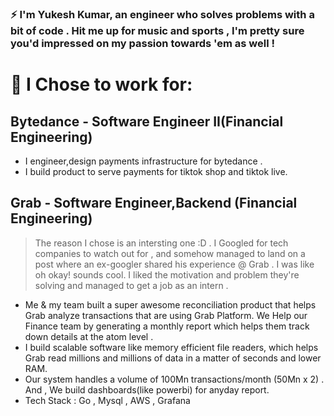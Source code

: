 

### ⚡ I'm Yukesh Kumar, an engineer who solves problems with a bit of code . Hit me up for music and sports , I'm pretty sure you'd impressed on my passion towards 'em as well !
 
# 💼 I Chose to work for:
## Bytedance - Software Engineer II(Financial Engineering)
- I engineer,design payments infrastructure for bytedance .
- I build product to serve payments for tiktok shop and tiktok live. 
## Grab  -  Software Engineer,Backend (Financial Engineering)
> The reason I chose is an intersting one :D . I Googled for tech companies to watch out for , and somehow managed to land on a post where an ex-googler shared his experience @ Grab . I was like oh okay! sounds cool. I liked the motivation and problem they're solving and managed to get a job as an intern . 
- Me & my team built a super awesome reconciliation product that helps Grab analyze  transactions that are using Grab Platform. We Help our Finance team by generating a monthly report which helps them track down details at the atom level .
- I build scalable software like memory efficient file readers, which helps Grab read millions and millions of data in a matter of seconds and lower RAM. 
- Our system handles a volume of 100Mn transactions/month (50Mn x 2) . And , We build dashboards(like powerbi) for anyday report.
- Tech Stack : Go , Mysql , AWS , Grafana 

<!--
**TheYk98/TheYk98** is a ✨ _special_ ✨ repository because its `README.md` (this file) appears on your GitHub profile.

Here are some ideas to get you started:

- 🔭 I’m currently working on ...
- 🌱 I’m currently learning ...
- 👯 I’m looking to collaborate on ...
- 🤔 I’m looking for help with ...
- 💬 Ask me about ...
- 📫 How to reach me: ...
- 😄 Pronouns: ...
- ⚡ Fun fact: ...
-->
